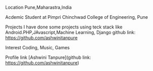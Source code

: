 Location
Pune,Maharastra,India

Acdemic
Student at Pimpri Chinchwad College of Engineering, Pune 

Projects
I have done some projects using teck stack like Android.PHP,JAvascript,Machine Learning, Django
github link: https://github.com/ashwinitanpure

Interest
Coding, Music, Games 

Profile link
[Ashwini Tanpure](github link: https://github.com/ashwinitanpure)
